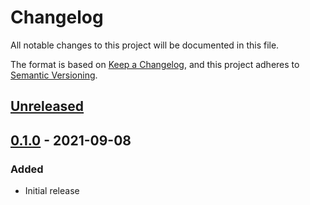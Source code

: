 # Changelog

All notable changes to this project will be documented in this file.

The format is based on [Keep a Changelog](https://keepachangelog.com/en/1.0.0/),
and this project adheres to [Semantic Versioning](https://semver.org/spec/v2.0.0.html).

## [Unreleased]

## [0.1.0] - 2021-09-08

### Added
- Initial release

[unreleased]: https://github.com/jmgilman/vaultrs-test/compare/v0.1.0...HEAD
[0.1.0]: https://github.com/jmgilman/vaultrs-test/releases/tag/v0.1.0